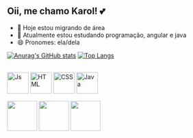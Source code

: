 ## Oii, me chamo Karol! 💕

- 🔭 Hoje estou migrando de área
- 🌱 Atualmente estou estudando programação, angular e java
- 😄 Pronomes: ela/dela
 
[![Anurag's GitHub stats](https://github-readme-stats.vercel.app/api?username=karolinesanttos&count_private=true&show_icons=true&theme=date_night)](https://github.com/anuraghazra/github-readme-stats)
[![Top Langs](https://github-readme-stats.vercel.app/api/top-langs/?username=karolinesanttos&icons=true&theme=date_night)](https://github.com/anuraghazra/github-readme-stats)

<div style="display: inline_block"><br>
  <img align="center" alt="Js" height="50" width="50" src="https://img.icons8.com/?size=256&id=1ZSHk8m9bk4p&format=png">
  <img align="center" alt="HTML" height="50" width="50" src="https://img.icons8.com/?size=256&id=46605&format=png">
  <img align="center" alt="CSS" height="50" width="50" src="https://img.icons8.com/?size=256&id=107497&format=png">
  <img align="center" alt="Java" height="50" width="50" src="https://img.icons8.com/?size=256&id=46630&format=png">
          
</div>
<br>
<div>
  <a href="https://www.instagram.com/kjkkarols" target="_blank"> <img height="70" width="70" src="https://img.icons8.com/?size=256&id=64142&format=png" target="_blank"></a> 
  <a href = "mailto:karoline.ppsantos@gmail.com"><img height="70" width="70" src="https://img.icons8.com/?size=256&id=110236&format=png" target="_blank"></a>
  <a href="https://www.linkedin.com/in/karoline-santos-21683b322/" target="_blank"><img height="70" width="70" src="https://img.icons8.com/?size=256&id=64154&format=png" target="_blank"></a> 

</div>
